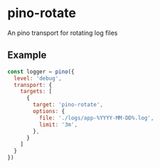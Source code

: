 # pino-rotate

An pino transport for rotating log files

## Example
```js
const logger = pino({
  level: 'debug',
  transport: {
    targets: [
      {
        target: 'pino-rotate',
        options: {
          file: './logs/app-%YYYY-MM-DD%.log',
          limit: '3m',
        },
      }
    ]
  }
})
```

